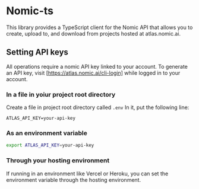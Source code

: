 Nomic-ts
========

This library provides a TypeScript client for the Nomic API that
allows you to create, upload to, and download from projects
hosted at atlas.nomic.ai.


Setting API keys
----------------

All operations require a nomic API key linked to your account. 
To generate an API key, visit [https://atlas.nomic.ai/cli-login] while
logged in to your account.

### In a file in yoiur project root directory
Create a file in project root directory called `.env`
In it, put the following line:

```
ATLAS_API_KEY=your-api-key
```

### As an environment variable

```bash
export ATLAS_API_KEY=your-api-key
```

### Through your hosting environment

If running in an environment like Vercel or Heroku, you can set the environment variable through the hosting environment.
